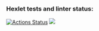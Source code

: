 ### Hexlet tests and linter status:
[![Actions Status](https://github.com/dim4ic/python-project-49/workflows/hexlet-check/badge.svg)](https://github.com/dim4ic/python-project-49/actions)
<a href="https://codeclimate.com/github/dim4ic/python-project-49/maintainability"><img src="https://api.codeclimate.com/v1/badges/23baf5be06f7f9665f9a/maintainability" /></a>
